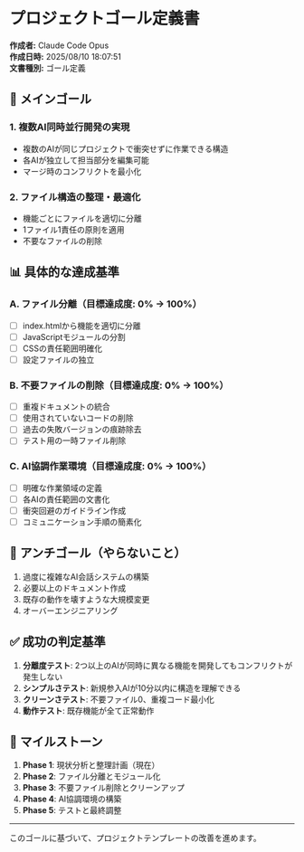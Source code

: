 # プロジェクトゴール定義書

**作成者:** Claude Code Opus  
**作成日時:** 2025/08/10 18:07:51  
**文書種別:** ゴール定義

## 🎯 メインゴール

### 1. 複数AI同時並行開発の実現
- 複数のAIが同じプロジェクトで衝突せずに作業できる構造
- 各AIが独立して担当部分を編集可能
- マージ時のコンフリクトを最小化

### 2. ファイル構造の整理・最適化
- 機能ごとにファイルを適切に分離
- 1ファイル1責任の原則を適用
- 不要なファイルの削除

## 📊 具体的な達成基準

### A. ファイル分離（目標達成度: 0% → 100%）
- [ ] index.htmlから機能を適切に分離
- [ ] JavaScriptモジュールの分割
- [ ] CSSの責任範囲明確化
- [ ] 設定ファイルの独立

### B. 不要ファイルの削除（目標達成度: 0% → 100%）
- [ ] 重複ドキュメントの統合
- [ ] 使用されていないコードの削除
- [ ] 過去の失敗バージョンの痕跡除去
- [ ] テスト用の一時ファイル削除

### C. AI協調作業環境（目標達成度: 0% → 100%）
- [ ] 明確な作業領域の定義
- [ ] 各AIの責任範囲の文書化
- [ ] 衝突回避のガイドライン作成
- [ ] コミュニケーション手順の簡素化

## 🚫 アンチゴール（やらないこと）

1. 過度に複雑なAI会話システムの構築
2. 必要以上のドキュメント作成
3. 既存の動作を壊すような大規模変更
4. オーバーエンジニアリング

## ✅ 成功の判定基準

1. **分離度テスト**: 2つ以上のAIが同時に異なる機能を開発してもコンフリクトが発生しない
2. **シンプルさテスト**: 新規参入AIが10分以内に構造を理解できる
3. **クリーンさテスト**: 不要ファイル0、重複コード最小化
4. **動作テスト**: 既存機能が全て正常動作

## 📅 マイルストーン

1. **Phase 1**: 現状分析と整理計画（現在）
2. **Phase 2**: ファイル分離とモジュール化
3. **Phase 3**: 不要ファイル削除とクリーンアップ
4. **Phase 4**: AI協調環境の構築
5. **Phase 5**: テストと最終調整

---

このゴールに基づいて、プロジェクトテンプレートの改善を進めます。